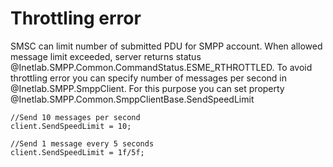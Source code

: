 Throttling error
===============


SMSC can limit number of submitted PDU for SMPP account. When allowed message limit exceeded, server returns status @Inetlab.SMPP.Common.CommandStatus.ESME_RTHROTTLED. 
To avoid throttling error you can specify number of messages per second in @Inetlab.SMPP.SmppClient. For this purpose you can set property @Inetlab.SMPP.Common.SmppClientBase.SendSpeedLimit

    //Send 10 messages per second
    client.SendSpeedLimit = 10;

    //Send 1 message every 5 seconds
    client.SendSpeedLimit = 1f/5f;
